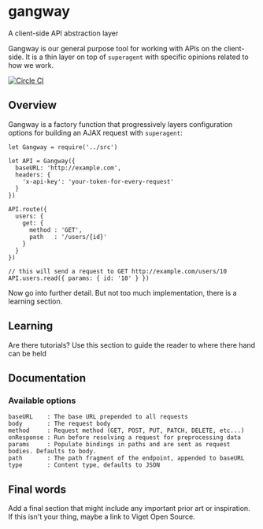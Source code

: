 # gangway

A client-side API abstraction layer

Gangway is our general purpose tool for working with APIs on the
client-side. It is a thin layer on top of `superagent` with specific
opinions related to how we work.

[![Circle CI](https://circleci.com/gh/vigetlabs/gangway.svg?style=svg&circle-token=d7c29c3bd61f3c3d671d1ba02841eb0c174d311a)](https://circleci.com/gh/vigetlabs/gangway)

## Overview

Gangway is a factory function that progressively layers configuration
options for building an AJAX request with `superagent`:

```
let Gangway = require('../src')

let API = Gangway({
  baseURL: 'http://example.com',
  headers: {
    'x-api-key': 'your-token-for-every-request'
  }
})

API.route({
  users: {
    get: {
      method : 'GET',
      path   : '/users/{id}'
    }
  }
})

// this will send a request to GET http://example.com/users/10
API.users.read({ params: { id: '10' } })
```

Now go into further detail. But not too much implementation, there is
a learning section.

## Learning

Are there tutorials? Use this section to guide the reader to where there
hand can be held

## Documentation

### Available options

```
baseURL    : The base URL prepended to all requests
body       : The request body
method     : Request method (GET, POST, PUT, PATCH, DELETE, etc...)
onResponse : Run before resolving a request for preprocessing data
params     : Populate bindings in paths and are sent as request bodies. Defaults to body.
path       : The path fragment of the endpoint, appended to baseURL
type       : Content type, defaults to JSON
```

## Final words

Add a final section that might include any important prior art or
inspiration. If this isn't your thing, maybe a link to Viget Open
Source.
